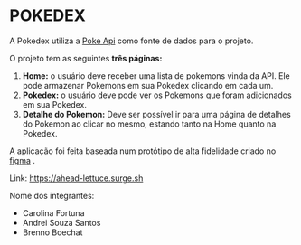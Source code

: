 # POKEDEX


A Pokedex utiliza a [Poke Api](https://pokeapi.co/) como fonte de dados para o projeto.  

O projeto tem as seguintes **três páginas:**

1. **Home:** o usuário deve receber uma lista de pokemons vinda da API. Ele pode armazenar Pokemons em sua Pokedex clicando em cada um.
2. **Pokedex:** o usuário deve pode ver os Pokemons que foram adicionados em sua Pokedex. 
3. **Detalhe do Pokemon:** Deve ser possível ir para uma página de detalhes do Pokemon ao clicar no mesmo, estando tanto na Home quanto na Pokedex.

A aplicação foi feita baseada num protótipo de alta fidelidade criado no [figma](https://www.figma.com/proto/KseyA2Ofghiek2Cy3ZaDre/Poked%C3%A9x?page-id=0%3A1&node-id=2%3A2&viewport=358%2C197%2C0.27&scaling=scale-down&starting-point-node-id=2%3A2) .  


Link: https://ahead-lettuce.surge.sh

Nome dos integrantes: 
- Carolina Fortuna
- Andrei Souza Santos
- Brenno Boechat







